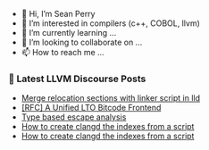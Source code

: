 - 👋 Hi, I’m Sean Perry
- 👀 I’m interested in compilers (c++, COBOL, llvm)
- 🌱 I’m currently learning ...
- 💞️ I’m looking to collaborate on ...
- 📫 How to reach me ...

<!---
s66perry/s66perry is a ✨ special ✨ repository because its `README.md` (this file) appears on your GitHub profile.
You can click the Preview link to take a look at your changes.
--->
### 📕 Latest LLVM Discourse Posts

<!-- DISCOURSE-LLVM:START -->
- [Merge relocation sections with linker script in lld](https://discourse.llvm.org/t/merge-relocation-sections-with-linker-script-in-lld/70936#post_2)
- [[RFC] A Unified LTO Bitcode Frontend](https://discourse.llvm.org/t/rfc-a-unified-lto-bitcode-frontend/61774?page=3#post_60)
- [Type based escape analysis](https://discourse.llvm.org/t/type-based-escape-analysis/70803?page=2#post_25)
- [How to create clangd the indexes from a script](https://discourse.llvm.org/t/how-to-create-clangd-the-indexes-from-a-script/70948#post_15)
- [How to create clangd the indexes from a script](https://discourse.llvm.org/t/how-to-create-clangd-the-indexes-from-a-script/70948#post_14)
<!-- DISCOURSE-LLVM:END -->
